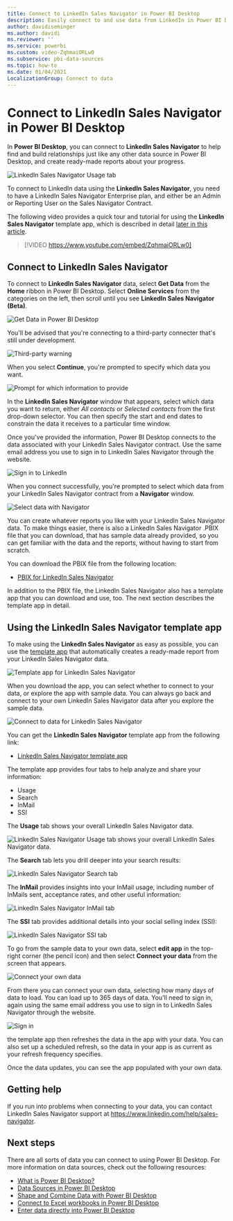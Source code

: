 ```yaml
---
title: Connect to LinkedIn Sales Navigator in Power BI Desktop
description: Easily connect to and use data from LinkedIn in Power BI Desktop
author: davidiseminger
ms.author: davidi
ms.reviewer: ''
ms.service: powerbi
ms.custom: video-ZqhmaiORLw0
ms.subservice: pbi-data-sources
ms.topic: how-to
ms.date: 01/04/2021
LocalizationGroup: Connect to data
---
```

# Connect to LinkedIn Sales Navigator in Power BI Desktop

In **Power BI Desktop**, you can connect to **LinkedIn Sales Navigator** to help find and build relationships just like any other data source in Power BI Desktop, and create ready-made reports about your progress.

![LinkedIn Sales Navigator Usage tab](media/desktop-connect-linkedin-sales-navigator/linkedin-sales-navigator-01.png)


To connect to LinkedIn data using the **LinkedIn Sales Navigator**, you need to have a LinkedIn Sales Navigator Enterprise plan, and either be an Admin or Reporting User on the Sales Navigator Contract.

The following video provides a quick tour and tutorial for using the **LinkedIn Sales Navigator** template app, which is described in detail [later in this article](#using-the-linkedin-sales-navigator-template-app). 

> [!VIDEO https://www.youtube.com/embed/ZqhmaiORLw0]

## Connect to LinkedIn Sales Navigator

To connect to **LinkedIn Sales Navigator** data, select **Get Data** from the **Home** ribbon in Power BI Desktop. Select **Online Services** from the categories on the left, then scroll until you see **LinkedIn Sales Navigator (Beta)**.

![Get Data in Power BI Desktop](media/desktop-connect-linkedin-sales-navigator/linkedin-sales-navigator-02.png)

You'll be advised that you're connecting to a third-party connecter that's still under development. 

![Third-party warning](media/desktop-connect-linkedin-sales-navigator/linkedin-sales-navigator-03.png)

When you select **Continue**, you're prompted to specify which data you want.

![Prompt for which information to provide](media/desktop-connect-linkedin-sales-navigator/linkedin-sales-navigator-04.png)


In the **LinkedIn Sales Navigator** window that appears, select which data you want to return, either *All contacts* or *Selected contacts* from the first drop-down selector. You can then specify the start and end dates to constrain the data it receives to a particular time window.

Once you've provided the information, Power BI Desktop connects to the data associated with your LinkedIn Sales Navigator contract. Use the same email address you use to sign in to LinkedIn Sales Navigator through the website. 

![Sign in to LinkedIn](media/desktop-connect-linkedin-sales-navigator/linkedin-sales-navigator-05.png)

When you connect successfully, you're prompted to select which data from your LinkedIn Sales Navigator contract from a **Navigator** window.

![Select data with Navigator](media/desktop-connect-linkedin-sales-navigator/linkedin-sales-navigator-09.png)

You can create whatever reports you like with your LinkedIn Sales Navigator data. To make things easier, there is also a LinkedIn Sales Navigator .PBIX file that you can download, that has sample data already provided, so you can get familiar with the data and the reports, without having to start from scratch.

You can download the PBIX file from the following location:
* [PBIX for LinkedIn Sales Navigator](service-template-apps-samples.md)

In addition to the PBIX file, the LinkedIn Sales Navigator also has a template app that you can download and use, too. The next section describes the template app in detail.


## Using the LinkedIn Sales Navigator template app

To make using the **LinkedIn Sales Navigator** as easy as possible, you can use the [template app](service-template-apps-overview.md) that automatically creates a ready-made report from your LinkedIn Sales Navigator data.

![Template app for LinkedIn Sales Navigator](media/desktop-connect-linkedin-sales-navigator/linkedin-sales-navigator-10.png)

When you download the app, you can select whether to connect to your data, or explore the app with sample data. You can always go back and connect to your own LinkedIn Sales Navigator data after you explore the sample data. 

![Connect to data for LinkedIn Sales Navigator](media/desktop-connect-linkedin-sales-navigator/linkedin-sales-navigator-11.png)



You can get the **LinkedIn Sales Navigator** template app from the following link:
* [LinkedIn Sales Navigator template app](https://appsource.microsoft.com/en-us/product/power-bi/pbi-contentpacks.linkedin_navigator)

The template app provides four tabs to help analyze and share your information:

* Usage
* Search
* InMail
* SSI

The **Usage** tab shows your overall LinkedIn Sales Navigator data.

![LinkedIn Sales Navigator Usage tab shows your overall LinkedIn Sales Navigator data.](media/desktop-connect-linkedin-sales-navigator/linkedin-sales-navigator-12.png)

The **Search** tab lets you drill deeper into your search results:

![LinkedIn Sales Navigator Search tab](media/desktop-connect-linkedin-sales-navigator/linkedin-sales-navigator-13.png)

The **InMail** provides insights into your InMail usage, including number of InMails sent, acceptance rates, and other useful information:

![LinkedIn Sales Navigator InMail tab](media/desktop-connect-linkedin-sales-navigator/linkedin-sales-navigator-14.png)

The **SSI** tab provides additional details into your social selling index (SSI):

![LinkedIn Sales Navigator SSI tab](media/desktop-connect-linkedin-sales-navigator/linkedin-sales-navigator-15.png)

To go from the sample data to your own data, select **edit app** in the top-right corner (the pencil icon) and then select **Connect your data** from the screen that appears.

![Connect your own data](media/desktop-connect-linkedin-sales-navigator/linkedin-sales-navigator-16.png)

From there you can connect your own data, selecting how many days of data to load. You can load up to 365 days of data. You'll need to sign in, again using the same email address you use to sign in to LinkedIn Sales Navigator through the website. 

![Sign in](media/desktop-connect-linkedin-sales-navigator/linkedin-sales-navigator-17.png)

the template app then refreshes the data in the app with your data. You can also set up a scheduled refresh, so the data in your app is as current as your refresh frequency specifies. 

Once the data updates, you can see the app populated with your own data.

## Getting help

If you run into problems when connecting to your data, you can contact LinkedIn Sales Navigator support at https://www.linkedin.com/help/sales-navigator. 

## Next steps
There are all sorts of data you can connect to using Power BI Desktop. For more information on data sources, check out the following resources:

* [What is Power BI Desktop?](../fundamentals/desktop-what-is-desktop.md)
* [Data Sources in Power BI Desktop](desktop-data-sources.md)
* [Shape and Combine Data with Power BI Desktop](desktop-shape-and-combine-data.md)
* [Connect to Excel workbooks in Power BI Desktop](desktop-connect-excel.md)   
* [Enter data directly into Power BI Desktop](desktop-enter-data-directly-into-desktop.md)   

